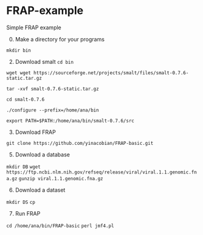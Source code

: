 # FRAP-example
Simple FRAP example

0. Make a directory for your programs

`mkdir bin`

2. Download smalt
`cd bin` 

`wget wget https://sourceforge.net/projects/smalt/files/smalt-0.7.6-static.tar.gz`

`tar -xvf smalt-0.7.6-static.tar.gz`

`cd smalt-0.7.6`

`./configure --prefix=/home/ana/bin`

`export PATH=$PATH:/home/ana/bin/smalt-0.7.6/src`

3. Download FRAP

`git clone https://github.com/yinacobian/FRAP-basic.git`

5. Download a database

`mkdir DB`
`wget https://ftp.ncbi.nlm.nih.gov/refseq/release/viral/viral.1.1.genomic.fna.gz`
`gunzip viral.1.1.genomic.fna.gz`

6. Download a dataset

`mkdir DS`
`cp `

7. Run FRAP

`cd /home/ana/bin/FRAP-basic`
`perl jmf4.pl`


